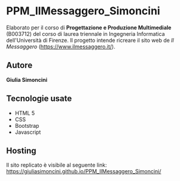 # PPM_IlMessaggero_Simoncini

Elaborato per il corso di **Progettazione e Produzione Multimediale** (B003712) del corso di laurea triennale in Ingegneria Informatica dell'Università di Firenze. Il progetto intende ricreare il sito web de *Il Messaggero* (https://www.ilmessaggero.it/).

## Autore

**Giulia Simoncini**

## Tecnologie usate

- HTML 5
- CSS
- Bootstrap
- Javascript

## Hosting

Il sito replicato è visibile al seguente link: https://giuliasimoncini.github.io/PPM_IlMessaggero_Simoncini/
